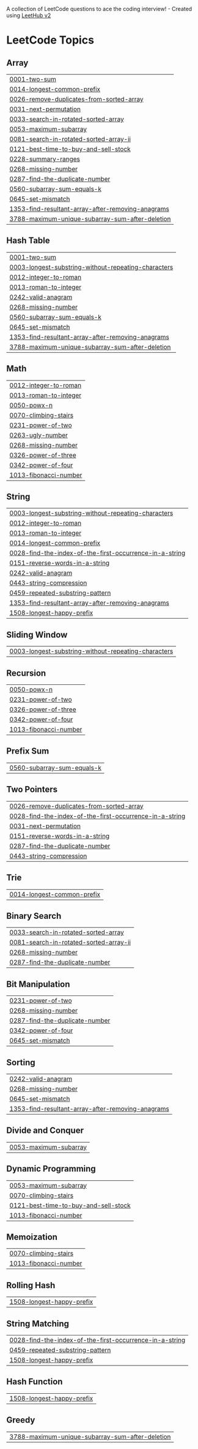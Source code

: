 A collection of LeetCode questions to ace the coding interview! - Created using [LeetHub v2](https://github.com/arunbhardwaj/LeetHub-2.0)
<!---LeetCode Topics Start-->
# LeetCode Topics
## Array
|  |
| ------- |
| [0001-two-sum](https://github.com/armaan-monga/DSA/tree/master/0001-two-sum) |
| [0014-longest-common-prefix](https://github.com/armaan-monga/DSA/tree/master/0014-longest-common-prefix) |
| [0026-remove-duplicates-from-sorted-array](https://github.com/armaan-monga/DSA/tree/master/0026-remove-duplicates-from-sorted-array) |
| [0031-next-permutation](https://github.com/armaan-monga/DSA/tree/master/0031-next-permutation) |
| [0033-search-in-rotated-sorted-array](https://github.com/armaan-monga/DSA/tree/master/0033-search-in-rotated-sorted-array) |
| [0053-maximum-subarray](https://github.com/armaan-monga/DSA/tree/master/0053-maximum-subarray) |
| [0081-search-in-rotated-sorted-array-ii](https://github.com/armaan-monga/DSA/tree/master/0081-search-in-rotated-sorted-array-ii) |
| [0121-best-time-to-buy-and-sell-stock](https://github.com/armaan-monga/DSA/tree/master/0121-best-time-to-buy-and-sell-stock) |
| [0228-summary-ranges](https://github.com/armaan-monga/DSA/tree/master/0228-summary-ranges) |
| [0268-missing-number](https://github.com/armaan-monga/DSA/tree/master/0268-missing-number) |
| [0287-find-the-duplicate-number](https://github.com/armaan-monga/DSA/tree/master/0287-find-the-duplicate-number) |
| [0560-subarray-sum-equals-k](https://github.com/armaan-monga/DSA/tree/master/0560-subarray-sum-equals-k) |
| [0645-set-mismatch](https://github.com/armaan-monga/DSA/tree/master/0645-set-mismatch) |
| [1353-find-resultant-array-after-removing-anagrams](https://github.com/armaan-monga/DSA/tree/master/1353-find-resultant-array-after-removing-anagrams) |
| [3788-maximum-unique-subarray-sum-after-deletion](https://github.com/armaan-monga/DSA/tree/master/3788-maximum-unique-subarray-sum-after-deletion) |
## Hash Table
|  |
| ------- |
| [0001-two-sum](https://github.com/armaan-monga/DSA/tree/master/0001-two-sum) |
| [0003-longest-substring-without-repeating-characters](https://github.com/armaan-monga/DSA/tree/master/0003-longest-substring-without-repeating-characters) |
| [0012-integer-to-roman](https://github.com/armaan-monga/DSA/tree/master/0012-integer-to-roman) |
| [0013-roman-to-integer](https://github.com/armaan-monga/DSA/tree/master/0013-roman-to-integer) |
| [0242-valid-anagram](https://github.com/armaan-monga/DSA/tree/master/0242-valid-anagram) |
| [0268-missing-number](https://github.com/armaan-monga/DSA/tree/master/0268-missing-number) |
| [0560-subarray-sum-equals-k](https://github.com/armaan-monga/DSA/tree/master/0560-subarray-sum-equals-k) |
| [0645-set-mismatch](https://github.com/armaan-monga/DSA/tree/master/0645-set-mismatch) |
| [1353-find-resultant-array-after-removing-anagrams](https://github.com/armaan-monga/DSA/tree/master/1353-find-resultant-array-after-removing-anagrams) |
| [3788-maximum-unique-subarray-sum-after-deletion](https://github.com/armaan-monga/DSA/tree/master/3788-maximum-unique-subarray-sum-after-deletion) |
## Math
|  |
| ------- |
| [0012-integer-to-roman](https://github.com/armaan-monga/DSA/tree/master/0012-integer-to-roman) |
| [0013-roman-to-integer](https://github.com/armaan-monga/DSA/tree/master/0013-roman-to-integer) |
| [0050-powx-n](https://github.com/armaan-monga/DSA/tree/master/0050-powx-n) |
| [0070-climbing-stairs](https://github.com/armaan-monga/DSA/tree/master/0070-climbing-stairs) |
| [0231-power-of-two](https://github.com/armaan-monga/DSA/tree/master/0231-power-of-two) |
| [0263-ugly-number](https://github.com/armaan-monga/DSA/tree/master/0263-ugly-number) |
| [0268-missing-number](https://github.com/armaan-monga/DSA/tree/master/0268-missing-number) |
| [0326-power-of-three](https://github.com/armaan-monga/DSA/tree/master/0326-power-of-three) |
| [0342-power-of-four](https://github.com/armaan-monga/DSA/tree/master/0342-power-of-four) |
| [1013-fibonacci-number](https://github.com/armaan-monga/DSA/tree/master/1013-fibonacci-number) |
## String
|  |
| ------- |
| [0003-longest-substring-without-repeating-characters](https://github.com/armaan-monga/DSA/tree/master/0003-longest-substring-without-repeating-characters) |
| [0012-integer-to-roman](https://github.com/armaan-monga/DSA/tree/master/0012-integer-to-roman) |
| [0013-roman-to-integer](https://github.com/armaan-monga/DSA/tree/master/0013-roman-to-integer) |
| [0014-longest-common-prefix](https://github.com/armaan-monga/DSA/tree/master/0014-longest-common-prefix) |
| [0028-find-the-index-of-the-first-occurrence-in-a-string](https://github.com/armaan-monga/DSA/tree/master/0028-find-the-index-of-the-first-occurrence-in-a-string) |
| [0151-reverse-words-in-a-string](https://github.com/armaan-monga/DSA/tree/master/0151-reverse-words-in-a-string) |
| [0242-valid-anagram](https://github.com/armaan-monga/DSA/tree/master/0242-valid-anagram) |
| [0443-string-compression](https://github.com/armaan-monga/DSA/tree/master/0443-string-compression) |
| [0459-repeated-substring-pattern](https://github.com/armaan-monga/DSA/tree/master/0459-repeated-substring-pattern) |
| [1353-find-resultant-array-after-removing-anagrams](https://github.com/armaan-monga/DSA/tree/master/1353-find-resultant-array-after-removing-anagrams) |
| [1508-longest-happy-prefix](https://github.com/armaan-monga/DSA/tree/master/1508-longest-happy-prefix) |
## Sliding Window
|  |
| ------- |
| [0003-longest-substring-without-repeating-characters](https://github.com/armaan-monga/DSA/tree/master/0003-longest-substring-without-repeating-characters) |
## Recursion
|  |
| ------- |
| [0050-powx-n](https://github.com/armaan-monga/DSA/tree/master/0050-powx-n) |
| [0231-power-of-two](https://github.com/armaan-monga/DSA/tree/master/0231-power-of-two) |
| [0326-power-of-three](https://github.com/armaan-monga/DSA/tree/master/0326-power-of-three) |
| [0342-power-of-four](https://github.com/armaan-monga/DSA/tree/master/0342-power-of-four) |
| [1013-fibonacci-number](https://github.com/armaan-monga/DSA/tree/master/1013-fibonacci-number) |
## Prefix Sum
|  |
| ------- |
| [0560-subarray-sum-equals-k](https://github.com/armaan-monga/DSA/tree/master/0560-subarray-sum-equals-k) |
## Two Pointers
|  |
| ------- |
| [0026-remove-duplicates-from-sorted-array](https://github.com/armaan-monga/DSA/tree/master/0026-remove-duplicates-from-sorted-array) |
| [0028-find-the-index-of-the-first-occurrence-in-a-string](https://github.com/armaan-monga/DSA/tree/master/0028-find-the-index-of-the-first-occurrence-in-a-string) |
| [0031-next-permutation](https://github.com/armaan-monga/DSA/tree/master/0031-next-permutation) |
| [0151-reverse-words-in-a-string](https://github.com/armaan-monga/DSA/tree/master/0151-reverse-words-in-a-string) |
| [0287-find-the-duplicate-number](https://github.com/armaan-monga/DSA/tree/master/0287-find-the-duplicate-number) |
| [0443-string-compression](https://github.com/armaan-monga/DSA/tree/master/0443-string-compression) |
## Trie
|  |
| ------- |
| [0014-longest-common-prefix](https://github.com/armaan-monga/DSA/tree/master/0014-longest-common-prefix) |
## Binary Search
|  |
| ------- |
| [0033-search-in-rotated-sorted-array](https://github.com/armaan-monga/DSA/tree/master/0033-search-in-rotated-sorted-array) |
| [0081-search-in-rotated-sorted-array-ii](https://github.com/armaan-monga/DSA/tree/master/0081-search-in-rotated-sorted-array-ii) |
| [0268-missing-number](https://github.com/armaan-monga/DSA/tree/master/0268-missing-number) |
| [0287-find-the-duplicate-number](https://github.com/armaan-monga/DSA/tree/master/0287-find-the-duplicate-number) |
## Bit Manipulation
|  |
| ------- |
| [0231-power-of-two](https://github.com/armaan-monga/DSA/tree/master/0231-power-of-two) |
| [0268-missing-number](https://github.com/armaan-monga/DSA/tree/master/0268-missing-number) |
| [0287-find-the-duplicate-number](https://github.com/armaan-monga/DSA/tree/master/0287-find-the-duplicate-number) |
| [0342-power-of-four](https://github.com/armaan-monga/DSA/tree/master/0342-power-of-four) |
| [0645-set-mismatch](https://github.com/armaan-monga/DSA/tree/master/0645-set-mismatch) |
## Sorting
|  |
| ------- |
| [0242-valid-anagram](https://github.com/armaan-monga/DSA/tree/master/0242-valid-anagram) |
| [0268-missing-number](https://github.com/armaan-monga/DSA/tree/master/0268-missing-number) |
| [0645-set-mismatch](https://github.com/armaan-monga/DSA/tree/master/0645-set-mismatch) |
| [1353-find-resultant-array-after-removing-anagrams](https://github.com/armaan-monga/DSA/tree/master/1353-find-resultant-array-after-removing-anagrams) |
## Divide and Conquer
|  |
| ------- |
| [0053-maximum-subarray](https://github.com/armaan-monga/DSA/tree/master/0053-maximum-subarray) |
## Dynamic Programming
|  |
| ------- |
| [0053-maximum-subarray](https://github.com/armaan-monga/DSA/tree/master/0053-maximum-subarray) |
| [0070-climbing-stairs](https://github.com/armaan-monga/DSA/tree/master/0070-climbing-stairs) |
| [0121-best-time-to-buy-and-sell-stock](https://github.com/armaan-monga/DSA/tree/master/0121-best-time-to-buy-and-sell-stock) |
| [1013-fibonacci-number](https://github.com/armaan-monga/DSA/tree/master/1013-fibonacci-number) |
## Memoization
|  |
| ------- |
| [0070-climbing-stairs](https://github.com/armaan-monga/DSA/tree/master/0070-climbing-stairs) |
| [1013-fibonacci-number](https://github.com/armaan-monga/DSA/tree/master/1013-fibonacci-number) |
## Rolling Hash
|  |
| ------- |
| [1508-longest-happy-prefix](https://github.com/armaan-monga/DSA/tree/master/1508-longest-happy-prefix) |
## String Matching
|  |
| ------- |
| [0028-find-the-index-of-the-first-occurrence-in-a-string](https://github.com/armaan-monga/DSA/tree/master/0028-find-the-index-of-the-first-occurrence-in-a-string) |
| [0459-repeated-substring-pattern](https://github.com/armaan-monga/DSA/tree/master/0459-repeated-substring-pattern) |
| [1508-longest-happy-prefix](https://github.com/armaan-monga/DSA/tree/master/1508-longest-happy-prefix) |
## Hash Function
|  |
| ------- |
| [1508-longest-happy-prefix](https://github.com/armaan-monga/DSA/tree/master/1508-longest-happy-prefix) |
## Greedy
|  |
| ------- |
| [3788-maximum-unique-subarray-sum-after-deletion](https://github.com/armaan-monga/DSA/tree/master/3788-maximum-unique-subarray-sum-after-deletion) |
<!---LeetCode Topics End-->